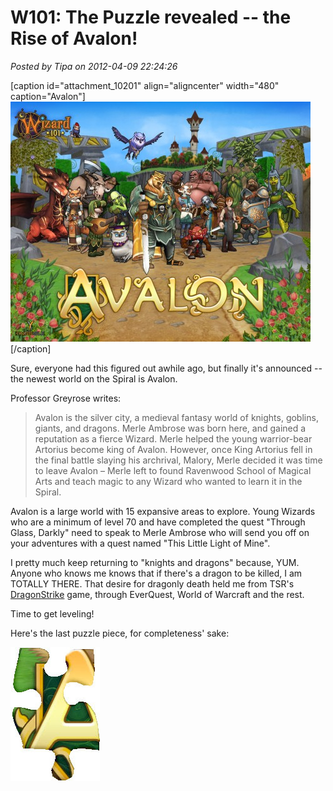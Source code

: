 # W101: The Puzzle revealed -- the Rise of Avalon!

*Posted by Tipa on 2012-04-09 22:24:26*

[caption id="attachment\_10201" align="aligncenter" width="480" caption="Avalon"][![](../uploads/2012/04/Avalon-480x384.jpg "Avalon")](../uploads/2012/04/Avalon.jpg)[/caption]

Sure, everyone had this figured out awhile ago, but finally it's announced -- the newest world on the Spiral is Avalon. 

Professor Greyrose writes:


> Avalon is the silver city, a medieval fantasy world of knights, goblins, giants, and dragons. Merle Ambrose was born here, and gained a reputation as a fierce Wizard. Merle helped the young warrior-bear Artorius become king of Avalon. However, once King Artorius fell in the final battle slaying his archrival, Malory, Merle decided it was time to leave Avalon – Merle left to found Ravenwood School of Magical Arts and teach magic to any Wizard who wanted to learn it in the Spiral. 

Avalon is a large world with 15 expansive areas to explore. Young Wizards who are a minimum of level 70 and have completed the quest "Through Glass, Darkly" need to speak to Merle Ambrose who will send you off on your adventures with a quest named "This Little Light of Mine".



I pretty much keep returning to "knights and dragons" because, YUM. Anyone who knows me knows that if there's a dragon to be killed, I am TOTALLY THERE. That desire for dragonly death held me from TSR's [DragonStrike](http://en.wikipedia.org/wiki/DragonStrike_(video_game)) game, through EverQuest, World of Warcraft and the rest.

Time to get leveling!

Here's the last puzzle piece, for completeness' sake:

[![](../uploads/2012/04/Fansite-Puzzler_Karana05.jpg "Fansite-Puzzler_Karana05")](../uploads/2012/04/Fansite-Puzzler_Karana05.jpg)
